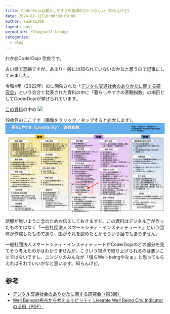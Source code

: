 ```yaml
---
title: CoderDojoは暮らしやすさの指標のひとつらしい（知らんけど）
date: 2024-02-12T10:00:00+09:00
author: kwaka1208
layout: post
permalink: /blog/well-being/
categories:
  - blog
---
```

わか@CoderDojo 奈良です。

古い話で恐縮ですが、あまり一般には知られていないのかなと思うので記事にしてみました。

令和4年（2022年）のに開催された「[デジタル交通社会のありかたに関する研究会](https://www.digital.go.jp/councils/digital-transportation-society/e617a8c6-f884-4fad-b27f-cc1cbba04982)」という会合で発表された資料の中に「暮らしやすさの客観指数」の項目としてCoderDojoが挙げられています。


[この資料](https://www.digital.go.jp/assets/contents/node/basic_page/field_ref_resources/e617a8c6-f884-4fad-b27f-cc1cbba04982/cbd2794a/20220517_meeting_mobility_outline_05.pdf)の中の
![](/assets/images/2024/02/cover.png)

19枚目のここです（画像をクリック／タップすると拡大します）。
[![](/assets/images/2024/02/p19.png)](/assets/images/2024/02/p19.png)

誤解が無いように念のためお伝えしておきますと、この資料はデジタル庁が作ったものではなく「一般社団法人スマートシティ・インスティテュート」という団体が作成したものであり、国がそれを認めたとかそういう話でもありません。

一般社団法人スマートシティ・インスティテュートがCoderDojoのどの部分を見てそう考えたのかはわかりませんが、こういう視点で取り上げられるのは悪いことではないですし、ニンジャのみんなが「僕らWell-beingやなぁ」と思ってもらえればそれでいいかなと思います、知らんけど。

## 参考
- [デジタル交通社会のありかたに関する研究会（第3回）](https://www.digital.go.jp/councils/digital-transportation-society/e617a8c6-f884-4fad-b27f-cc1cbba04982)
- [Well Beingの視点から考えるモビリティ Liveable Well Being City Indicatorの活用（PDF）](https://www.digital.go.jp/assets/contents/node/basic_page/field_ref_resources/e617a8c6-f884-4fad-b27f-cc1cbba04982/cbd2794a/20220517_meeting_mobility_outline_05.pdf)